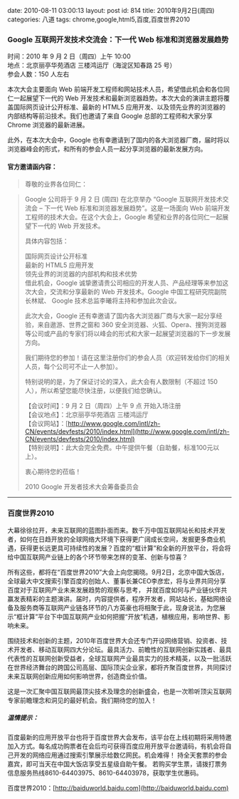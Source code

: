 date: 2010-08-11 03:00:13
layout: post
id: 814
title: 2010年9月2日(周四)
categories: 八道
tags: chrome,google,html5,百度,百度世界2010

### Google 互联网开发技术交流会：下一代 Web 标准和浏览器发展趋势

时间：2010 年 9 月 2 日（周四）上午 10:00  
地点：北京丽亭华苑酒店 三楼鸿运厅（海淀区知春路 25 号）  
参会人数：150 人左右

本次大会主要面向 Web 前端开发工程师和网站技术人员，希望借此机会和各位同仁一起展望下一代的 Web 开发技术和最新浏览器趋势。本次大会的演讲主题将覆盖国际网页设计公开标准、最新的 HTML5 应用开发、以及领先业界的浏览器的内部结构等前沿技术。我们也邀请了来自 Google 总部的工程师和大家分享 Chrome 浏览器的最新进展。

此外，在本次大会中，Google 也有幸邀请到了国内的各大浏览器厂商，届时将以浏览器峰会的形式，和所有的参会人员一起分享浏览器的最新发展方向。

#### 官方邀请函内容：


> 尊敬的业界各位同仁：

> Google 公司将于 9 月 2 日 (周四) 在北京举办 “Google 互联网开发技术交流会 – 下一代 Web 标准和浏览器发展趋势”。这是一场面向 Web 前端开发工程师的技术大会。在这个大会上，Google 希望和业界的各位同仁一起展望下一代的 Web 开发技术。
>
> 具体内容包括：
>
> 国际网页设计公开标准  
> 最新的 HTML5 应用开发  
> 领先业界的浏览器的内部机构和技术优势  
> 借此机会，Google 诚挚邀请贵公司相应的开发人员、产品经理等来参加这次大会，交流和分享最新的 Web 开发技术。Google 中国工程研究院副院长林斌、 Google 技术总监李曦将主持和参加此次会议。
>
> 此次大会，Google 还有幸邀请了国内各大浏览器厂商与大家一起分享经验，来自遨游、世界之窗和 360 安全浏览器、火狐、Opera、搜狗浏览器等公司或产品的专家们将以峰会的形式和大家一起展望浏览器的下一步发展方向。
>
> 我们期待您的参加！请在这里注册你们的参会人员（欢迎转发给你们的相关人员，每个公司可不止一人参加）。
>
> 特别说明的是，为了保证讨论的深入，此大会有人数限制（不超过 150 人），所以希望您能尽快注册，以便我们给您确认。
>
> 【会议时间】：9 月 2 日（周四）上午 9 点 开始入场注册  
> 【会议地点】：北京丽亭华苑酒店 三楼鸿运厅  
> 【会议网站】：[http://www.google.com/intl/zh-CN/events/devfests/2010/index.html](http://www.google.com/intl/zh-CN/events/devfests/2010/index.html)  
> 【特别说明】：此大会完全免费。中午提供午餐（自助餐，标准100元以上）。
>
> 衷心期待您的莅临！
>
> 2010 Google 开发者技术大会筹备委员会




* * *

### 百度世界2010


大幕徐徐拉开，未来互联网的蓝图扑面而来。数千万中国互联网站长和技术开发者，如何在日趋开放的全球网络大环境下获得更广阔成长空间，发掘更多商业机遇，获得更长远更具可持续性的发展？百度的“框计算”和全新的开放平台，将会将给中国互联网产业链上的各个环节带来怎样的变革、创新与惊喜？

所有这些，都将在“百度世界2010”大会上向您揭晓。9月2日，北京中国大饭店，全球最大中文搜索引擎百度的创始人、董事长兼CEO李彦宏，将与业界共同分享百度对于互联网产业未来发展趋势的观察与思考， 并就百度如何与产业链伙伴共赢发表精彩的主题演讲。届时，内容提供者，程序开发者，网站站长，基础网络设备及服务商等互联网产业链各环节的八方英豪也将相聚于此，现身说法，为您展示“框计算”平台下中国互联网产业如何把握“开放”机遇，植根应用，影响世界、影响未来。

围绕技术和创新的主题，2010年百度世界大会还专门开设网络营销、投资者、技术开发者、移动互联网四大分论坛。最具活力、前瞻性的互联网创新实践者、最具代表性的互联网创新受益者，全球互联网产业最具实力的技术精英，以及一批活跃在世界经济舞台的跨国公司高层、国际顶尖企业家，都将齐聚百度世界，共同探讨未来互联网创新应用如何影响世界，创造商业价值。

这是一次汇聚中国互联网最顶尖技术及理念的创新盛会，也是一次聆听顶尖互联网专家前瞻理念和洞见的最好机会。我们期待您的加入！



##### 温情提示：


百度最新的应用开放平台也将于百度世界大会发布，该平台在上线初期将采用特邀加入方式。每名成功购票者在会后均可获得百度应用开放平台邀请码，有机会将自己开发的网络应用通过搜索引擎展示给数亿网民。机会难得！ 
持全天套票的参会嘉宾，即可当天在中国大饭店享受五星级自助午餐。
若购买学生票，请拨打票务信息服务热线8610-64403975、8610-64403978，获取学生优惠码。

百度世界2010：[http://baiduworld.baidu.com](http://baiduworld.baidu.com)
